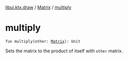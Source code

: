 [libui.ktx.draw](../README.md) / [Matrix](README.md) / [multiply](multiply.md)

# multiply

`fun multiply(other: `[`Matrix`](README.md)`): Unit`

Sets the matrix to the product of itself with `other` matrix.

